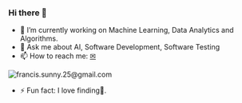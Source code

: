 ### Hi there 👋

- 🌱 I’m currently working on Machine Learning, Data Analytics and Algorithms.
- 💬 Ask me about AI, Software Development, Software Testing
- 📫 How to reach me: [✉](francis.sunny.25@gmail.com)

![francis.sunny.25@gmail.com](https://upload.wikimedia.org/wikipedia/commons/7/7e/Gmail_icon_%282020%29.svg "mail")
- ⚡ Fun fact: I love finding🐞.

<!--
**pranchi/pranchi** is a ✨ _special_ ✨ repository because its `README.md` (this file) appears on your GitHub profile.

Here are some ideas to get you started:

- 🔭 I’m currently working on ...
- 🌱 I’m currently learning ...
- 👯 I’m looking to collaborate on ...
- 🤔 I’m looking for help with ...
- 💬 Ask me about ...
- 📫 How to reach me: ...
- 😄 Pronouns: ...
- ⚡ Fun fact: ...
-->

